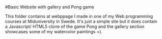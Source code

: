 #Basic Website with gallery and Pong game

This folder contains at webppage I made in one of my Web programming courses at Miduniversity in Swede. It's just a simple site but it does
contain a Javascript/ HTML5 clone of the game Pong and the gallery section showcases some of my watercolor paintings =).
